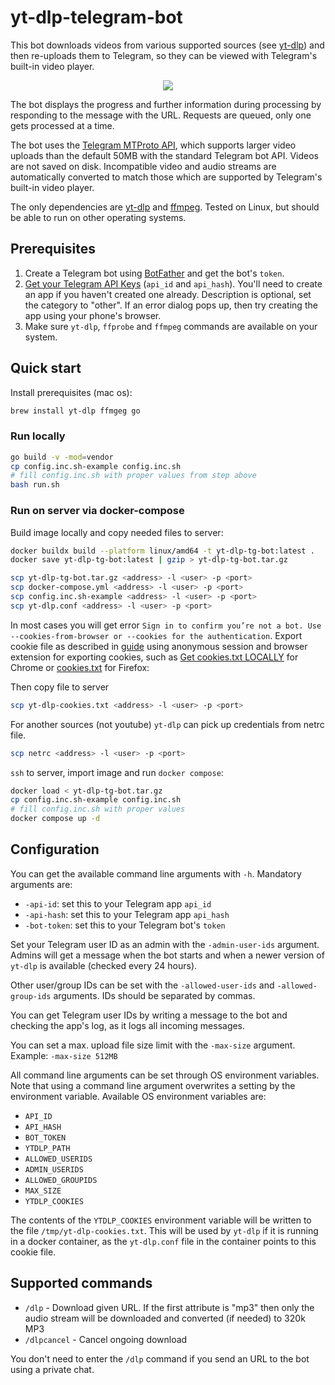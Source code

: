 # yt-dlp-telegram-bot

This bot downloads videos from various supported sources
(see [yt-dlp](https://github.com/yt-dlp/yt-dlp)) and then re-uploads them
to Telegram, so they can be viewed with Telegram's built-in video player.

<p align="center"><img src="demo.gif?raw=true"/></p>

The bot displays the progress and further information during processing by
responding to the message with the URL. Requests are queued, only one gets
processed at a time.

The bot uses the [Telegram MTProto API](https://github.com/gotd/td), which
supports larger video uploads than the default 50MB with the standard
Telegram bot API. Videos are not saved on disk. Incompatible video and audio
streams are automatically converted to match those which are supported by
Telegram's built-in video player.

The only dependencies are [yt-dlp](https://github.com/yt-dlp/yt-dlp) and
[ffmpeg](https://github.com/FFmpeg/FFmpeg). Tested on Linux, but should be
able to run on other operating systems.

## Prerequisites

1. Create a Telegram bot using [BotFather](https://t.me/BotFather) and get the
   bot's `token`.
2. [Get your Telegram API Keys](https://my.telegram.org/apps)
   (`api_id` and `api_hash`). You'll need to create an app if you haven't
   created one already. Description is optional, set the category to "other".
   If an error dialog pops up, then try creating the app using your phone's
   browser.
3. Make sure `yt-dlp`, `ffprobe` and `ffmpeg` commands are available on your
   system.

## Quick start

Install prerequisites (mac os):

```sh
brew install yt-dlp ffmgeg go
```

### Run locally

```sh
go build -v -mod=vendor
cp config.inc.sh-example config.inc.sh
# fill config.inc.sh with proper values from step above
bash run.sh
```

### Run on server via docker-compose

Build image locally and copy needed files to server:

```sh
docker buildx build --platform linux/amd64 -t yt-dlp-tg-bot:latest .
docker save yt-dlp-tg-bot:latest | gzip > yt-dlp-tg-bot.tar.gz

scp yt-dlp-tg-bot.tar.gz <address> -l <user> -p <port>
scp docker-compose.yml <address> -l <user> -p <port>
scp config.inc.sh-example <address> -l <user> -p <port>
scp yt-dlp.conf <address> -l <user> -p <port>
```

In most cases you will get error `Sign in to confirm you’re not a bot. Use --cookies-from-browser or --cookies for the authentication`.
Export cookie file as described in [guide](https://github.com/yt-dlp/yt-dlp/wiki/Extractors#exporting-youtube-cookies) using anonymous session and browser extension for exporting cookies, such as [Get cookies.txt LOCALLY](https://chromewebstore.google.com/detail/get-cookiestxt-locally/cclelndahbckbenkjhflpdbgdldlbecc) for Chrome or [cookies.txt](https://addons.mozilla.org/en-US/firefox/addon/cookies-txt/) for Firefox:

Then copy file to server
```sh
scp yt-dlp-cookies.txt <address> -l <user> -p <port>
```

For another sources (not youtube) `yt-dlp` can pick up credentials from netrc file.

```sh
scp netrc <address> -l <user> -p <port>
```

`ssh` to server, import image and run `docker compose`:

```sh
docker load < yt-dlp-tg-bot.tar.gz
cp config.inc.sh-example config.inc.sh
# fill config.inc.sh with proper values
docker compose up -d
```

## Configuration

You can get the available command line arguments with `-h`.
Mandatory arguments are:

- `-api-id`: set this to your Telegram app `api_id`
- `-api-hash`: set this to your Telegram app `api_hash`
- `-bot-token`: set this to your Telegram bot's `token`

Set your Telegram user ID as an admin with the `-admin-user-ids` argument.
Admins will get a message when the bot starts and when a newer version of
`yt-dlp` is available (checked every 24 hours).

Other user/group IDs can be set with the `-allowed-user-ids` and
`-allowed-group-ids` arguments. IDs should be separated by commas.

You can get Telegram user IDs by writing a message to the bot and checking
the app's log, as it logs all incoming messages.

You can set a max. upload file size limit with the `-max-size` argument.
Example: `-max-size 512MB`

All command line arguments can be set through OS environment variables.
Note that using a command line argument overwrites a setting by the environment
variable. Available OS environment variables are:

- `API_ID`
- `API_HASH`
- `BOT_TOKEN`
- `YTDLP_PATH`
- `ALLOWED_USERIDS`
- `ADMIN_USERIDS`
- `ALLOWED_GROUPIDS`
- `MAX_SIZE`
- `YTDLP_COOKIES`

The contents of the `YTDLP_COOKIES` environment variable will be written to the
file `/tmp/yt-dlp-cookies.txt`. This will be used by `yt-dlp` if it is running
in a docker container, as the `yt-dlp.conf` file in the container points to this
cookie file.

## Supported commands

- `/dlp` - Download given URL. If the first attribute is "mp3" then only the
  audio stream will be downloaded and converted (if needed) to 320k MP3
- `/dlpcancel` - Cancel ongoing download

You don't need to enter the `/dlp` command if you send an URL to the bot using
a private chat.
